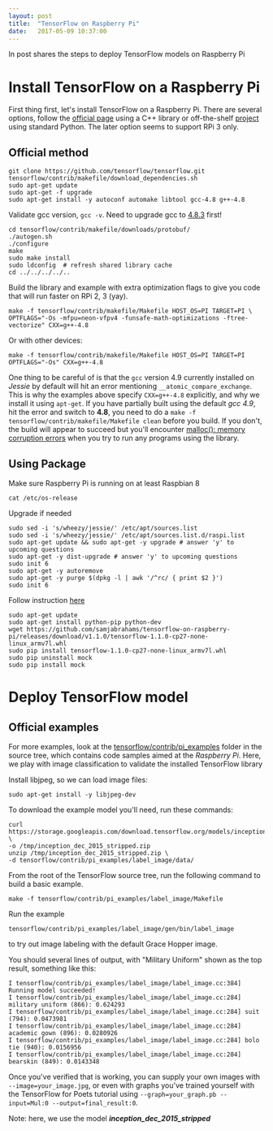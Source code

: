 ```yaml
---
layout: post
title:  "TensorFlow on Raspberry Pi"
date:   2017-05-09 10:37:00
---
```


In post shares the steps to deploy TensorFlow models on Raspberry Pi

# Install TensorFlow on a Raspberry Pi
First thing first, let's install TensorFlow on a Raspberry Pi. There are several options, follow the [official page](https://github.com/tensorflow/tensorflow/tree/master/tensorflow/contrib/makefile) using a C++ library or off-the-shelf [project](https://github.com/samjabrahams/tensorflow-on-raspberry-pi) using standard Python. The later option seems to support RPi 3 only.

## Official method
```
git clone https://github.com/tensorflow/tensorflow.git
tensorflow/contrib/makefile/download_dependencies.sh
sudo apt-get update
sudo apt-get -f upgrade
sudo apt-get install -y autoconf automake libtool gcc-4.8 g++-4.8
```

Validate gcc version, `gcc -v`. Need to upgrade gcc to [4.8.3](https://community.thinger.io/t/starting-with-the-raspberry-pi/36) first!
```
cd tensorflow/contrib/makefile/downloads/protobuf/
./autogen.sh
./configure
make
sudo make install
sudo ldconfig  # refresh shared library cache
cd ../../../../..
```

Build the library and example with extra optimization flags to give you code that will run faster on RPi 2, 3 (yay).
```
make -f tensorflow/contrib/makefile/Makefile HOST_OS=PI TARGET=PI \
OPTFLAGS="-Os -mfpu=neon-vfpv4 -funsafe-math-optimizations -ftree-vectorize" CXX=g++-4.8
```

Or with other devices:
```
make -f tensorflow/contrib/makefile/Makefile HOST_OS=PI TARGET=PI OPTFLAGS="-Os" CXX=g++-4.8
```

One thing to be careful of is that the `gcc` version 4.9 currently installed on *Jessie* by default will hit an error mentioning `__atomic_compare_exchange`. This is why the examples above specify `CXX=g++-4.8` explicitly, and why we install it using `apt-get`. If you have partially built using the default _gcc 4.9_, hit the error and switch to **4.8**, you need to do a `make -f tensorflow/contrib/makefile/Makefile clean` before you build. If you don't, the build will appear to succeed but you'll encounter [malloc(): memory corruption errors](https://github.com/tensorflow/tensorflow/issues/3442) when you try to run any programs using the library.

## Using Package
Make sure Raspberry Pi is running on at least Raspbian 8
```
cat /etc/os-release
```

Upgrade if needed
```
sudo sed -i 's/wheezy/jessie/' /etc/apt/sources.list
sudo sed -i 's/wheezy/jessie/' /etc/apt/sources.list.d/raspi.list 
sudo apt-get update && sudo apt-get -y upgrade # answer 'y' to upcoming questions 
sudo apt-get -y dist-upgrade # answer 'y' to upcoming questions
sudo init 6
sudo apt-get -y autoremove
sudo apt-get -y purge $(dpkg -l | awk '/^rc/ { print $2 }')
sudo init 6
```

Follow instruction [here](https://github.com/samjabrahams/tensorflow-on-raspberry-pi)
```
sudo apt-get update
sudo apt-get install python-pip python-dev
wget https://github.com/samjabrahams/tensorflow-on-raspberry-pi/releases/download/v1.1.0/tensorflow-1.1.0-cp27-none-linux_armv7l.whl
sudo pip install tensorflow-1.1.0-cp27-none-linux_armv7l.whl
sudo pip uninstall mock
sudo pip install mock
```

# Deploy TensorFlow model
## Official examples
For more examples, look at the [tensorflow/contrib/pi_examples](https://github.com/tensorflow/tensorflow/tree/master/tensorflow/contrib/pi_examples) folder in the source tree, which contains code samples aimed at the *Raspberry Pi*.
Here, we play with image classification to validate the installed TensorFlow library

Install libjpeg, so we can load image files:
```
sudo apt-get install -y libjpeg-dev
```

To download the example model you'll need, run these commands:
```
curl https://storage.googleapis.com/download.tensorflow.org/models/inception_dec_2015_stripped.zip \
-o /tmp/inception_dec_2015_stripped.zip
unzip /tmp/inception_dec_2015_stripped.zip \
-d tensorflow/contrib/pi_examples/label_image/data/
```

From the root of the TensorFlow source tree, run the following command to build a basic example.
```
make -f tensorflow/contrib/pi_examples/label_image/Makefile
```

Run the example
```
tensorflow/contrib/pi_examples/label_image/gen/bin/label_image
```
to try out image labeling with the default Grace Hopper image.

You should several lines of output, with "Military Uniform" shown as the top result, something like this:
```
I tensorflow/contrib/pi_examples/label_image/label_image.cc:384] Running model succeeded!
I tensorflow/contrib/pi_examples/label_image/label_image.cc:284] military uniform (866): 0.624293
I tensorflow/contrib/pi_examples/label_image/label_image.cc:284] suit (794): 0.0473981
I tensorflow/contrib/pi_examples/label_image/label_image.cc:284] academic gown (896): 0.0280926
I tensorflow/contrib/pi_examples/label_image/label_image.cc:284] bolo tie (940): 0.0156956
I tensorflow/contrib/pi_examples/label_image/label_image.cc:284] bearskin (849): 0.0143348
```

Once you've verified that is working, you can supply your own images with `--image=your_image.jpg`, or even with graphs you've trained yourself with the TensorFlow for Poets tutorial using `--graph=your_graph.pb --input=Mul:0 --output=final_result:0`.

Note: here, we use the model ***inception_dec_2015_stripped***

